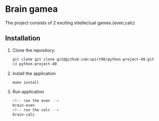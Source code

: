 # Brain gamea

The project consists of 2 exciting intellectual games.(even,calc)

## Installation

1. Clone the repository:
    ```sh
    git clone git clone git@github.com:spirt98/python-project-49.git
    cd python-project-49
    ```
2. Install the application
    ```sh
    make install
    ```
3. Run application
    ```sh
    <!-- run the even -->
    brain-even
    <!-- run the calc -->
    brain-calc
    ```
